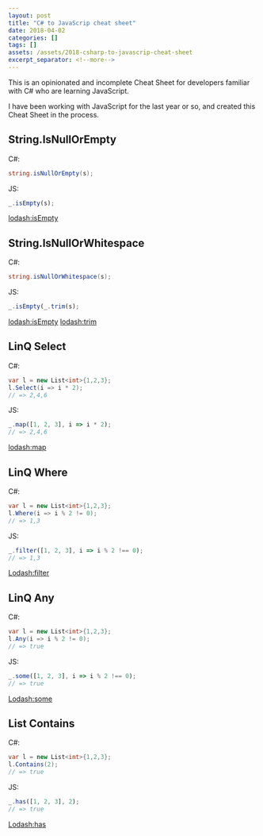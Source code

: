 ```yaml
---
layout: post
title: "C# to JavaScrip cheat sheet"
date: 2018-04-02
categories: []
tags: []
assets: /assets/2018-csharp-to-javascrip-cheat-sheet
excerpt_separator: <!--more-->
---
```


This is an opinionated and incomplete Cheat Sheet for developers familiar with
C# who are learning JavaScript.

I have been working with JavaScript for the last year or so, and created this
Cheat Sheet in the process.

<!--more-->

## String.IsNullOrEmpty

C#:

```csharp
string.isNullOrEmpty(s);
```

JS:

```javascript
_.isEmpty(s);
```

[lodash:isEmpty](https://lodash.com/docs/4.17.4#isEmpty)

## String.IsNullOrWhitespace

C#:

```csharp
string.isNullOrWhitespace(s);
```

JS:

```javascript
_.isEmpty(_.trim(s);
```

[lodash:isEmpty](https://lodash.com/docs/4.17.4#isEmpty) [lodash:trim](https://lodash.com/docs/4.17.4#trim)

## LinQ Select

C#:

```csharp
var l = new List<int>{1,2,3};
l.Select(i => i * 2);
// => 2,4,6
```

JS:

```javascript
_.map([1, 2, 3], i => i * 2);
// => 2,4,6
```

[lodash:map](https://lodash.com/docs/4.17.4#map)

## LinQ Where

C#:

```csharp
var l = new List<int>{1,2,3};
l.Where(i => i % 2 != 0);
// => 1,3
```

JS:

```javascript
_.filter([1, 2, 3], i => i % 2 !== 0);
// => 1,3
```

[Lodash:filter](https://lodash.com/docs/4.17.4#filter)

## LinQ Any

C#:

```csharp
var l = new List<int>{1,2,3};
l.Any(i => i % 2 != 0);
// => true
```

JS:

```javascript
_.some([1, 2, 3], i => i % 2 !== 0);
// => true
```

[Lodash:some](https://lodash.com/docs/4.17.4#some)

## List<T> Contains

C#:

```csharp
var l = new List<int>{1,2,3};
l.Contains(2);
// => true
```

JS:

```javascript
_.has([1, 2, 3], 2);
// => true
```

[Lodash:has](https://lodash.com/docs/4.17.4#has)

